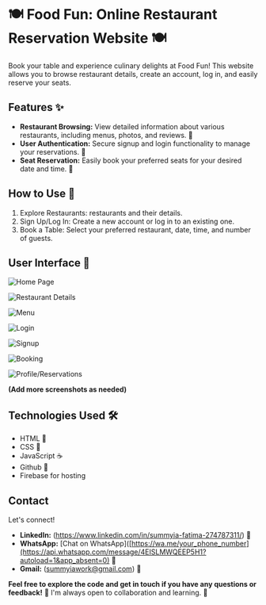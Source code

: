 # 🍽️ Food Fun: Online Restaurant Reservation Website 🍽️

Book your table and experience culinary delights at Food Fun! This website allows you to browse restaurant details, create an account, log in, and easily reserve your seats.


## Features ✨

* **Restaurant Browsing:** View detailed information about various restaurants, including menus, photos, and reviews. 📸
* **User Authentication:** Secure signup and login functionality to manage your reservations. 🔑
* **Seat Reservation:**  Easily book your preferred seats for your desired date and time. 📅

## How to Use 🚀

1. Explore Restaurants: restaurants and their details.
2. Sign Up/Log In: Create a new account or log in to an existing one.
3. Book a Table: Select your preferred restaurant, date, time, and number of guests.

## User Interface 📸

![Home Page](https://github.com/user-attachments/assets/24d4391b-01af-41ee-a121-ba5a91390c2b)

![Restaurant Details](https://github.com/user-attachments/assets/dd7d25dc-139b-4ab9-a86b-dcbce59f3872)

![Menu](https://github.com/user-attachments/assets/3916903b-c3dd-4aff-9d48-d853704f316d)

![Login](https://github.com/user-attachments/assets/86607dca-0bbf-4ecd-a969-7a2070fb2be3)

![Signup](https://github.com/user-attachments/assets/3fb95381-a22b-431c-af12-bf674d4102a7)

![Booking](https://github.com/user-attachments/assets/d1a76035-578f-4a28-a0e8-470c83b99488)

![Profile/Reservations](https://github.com/user-attachments/assets/fc389f93-ec27-48cf-9c50-11a3dacb9193)

**(Add more screenshots as needed)**

## Technologies Used 🛠️

* HTML 🧱
* CSS 🎨
* JavaScript ☕
* Github 🎯
* Firebase for hosting


## Contact

Let's connect!

* **LinkedIn:** (https://www.linkedin.com/in/summyia-fatima-274787311/) 🔗
* **WhatsApp:** [Chat on WhatsApp]([https://wa.me/your_phone_number](https://api.whatsapp.com/message/4EISLMWQEEP5H1?autoload=1&app_absent=0) 💬 
* **Gmail:** (summyiawork@gmail.com) 📧



**Feel free to explore the code and get in touch if you have any questions or feedback!**  💬  I'm always open to collaboration and learning.  🤝
